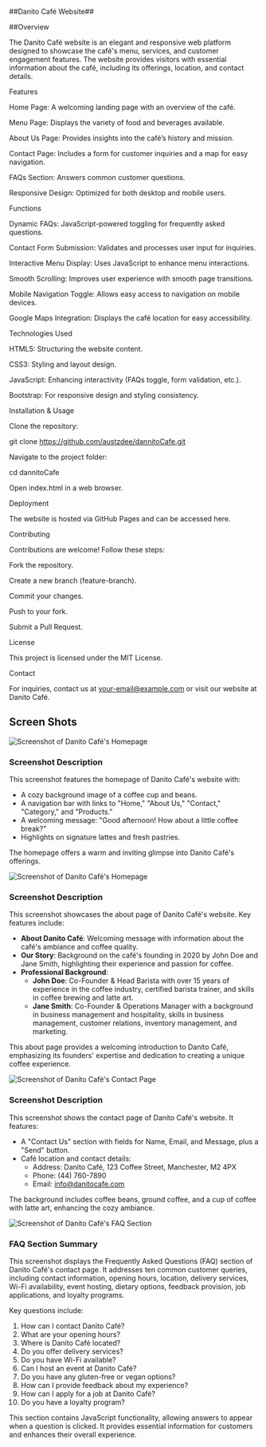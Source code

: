 ##Danito Café Website##

##Overview

The Danito Café website is an elegant and responsive web platform designed to showcase the café's menu, services, and customer engagement features. The website provides visitors with essential information about the café, including its offerings, location, and contact details.

Features

Home Page: A welcoming landing page with an overview of the café.

Menu Page: Displays the variety of food and beverages available.

About Us Page: Provides insights into the café’s history and mission.

Contact Page: Includes a form for customer inquiries and a map for easy navigation.

FAQs Section: Answers common customer questions.

Responsive Design: Optimized for both desktop and mobile users.

Functions

Dynamic FAQs: JavaScript-powered toggling for frequently asked questions.

Contact Form Submission: Validates and processes user input for inquiries.

Interactive Menu Display: Uses JavaScript to enhance menu interactions.

Smooth Scrolling: Improves user experience with smooth page transitions.

Mobile Navigation Toggle: Allows easy access to navigation on mobile devices.

Google Maps Integration: Displays the café location for easy accessibility.

Technologies Used

HTML5: Structuring the website content.

CSS3: Styling and layout design.

JavaScript: Enhancing interactivity (FAQs toggle, form validation, etc.).

Bootstrap: For responsive design and styling consistency.

Installation & Usage

Clone the repository:

git clone https://github.com/austzdee/dannitoCafe.git

Navigate to the project folder:

cd dannitoCafe

Open index.html in a web browser.

Deployment

The website is hosted via GitHub Pages and can be accessed here.

Contributing

Contributions are welcome! Follow these steps:

Fork the repository.

Create a new branch (feature-branch).

Commit your changes.

Push to your fork.

Submit a Pull Request.

License

This project is licensed under the MIT License.

Contact

For inquiries, contact us at your-email@example.com or visit our website at Danito Café.




## Screen Shots

 
![Screenshot of Danito Café's Homepage](https://github.com/austzdee/dannitoCafe/blob/a8b0d1642fe9c365e47bf56adc4387797722b365/Screenshot%202025-02-25%20163649.png "Danito Café Homepage")

### Screenshot Description
This screenshot features the homepage of Danito Café's website with:
- A cozy background image of a coffee cup and beans.
- A navigation bar with links to "Home," "About Us," "Contact," "Category," and "Products."
- A welcoming message: "Good afternoon! How about a little coffee break?"
- Highlights on signature lattes and fresh pastries.

The homepage offers a warm and inviting glimpse into Danito Café's offerings.


![Screenshot of Danito Café's Homepage](https://github.com/austzdee/dannitoCafe/blob/a8b0d1642fe9c365e47bf56adc4387797722b365/Screenshot%202025-02-25%20170923.png "Danito Café About page")

### Screenshot Description
This screenshot showcases the about page of Danito Café's website. Key features include:

- **About Danito Café**: Welcoming message with information about the café's ambiance and coffee quality.
- **Our Story**: Background on the café's founding in 2020 by John Doe and Jane Smith, highlighting their experience and passion for coffee.
- **Professional Background**:
  - **John Doe**: Co-Founder & Head Barista with over 15 years of experience in the coffee industry, certified barista trainer, and skills in coffee brewing and latte art.
  - **Jane Smith**: Co-Founder & Operations Manager with a background in business management and hospitality, skills in business management, customer relations, inventory management, and marketing.

This about page provides a welcoming introduction to Danito Café, emphasizing its founders' expertise and dedication to creating a unique coffee experience.


![Screenshot of Danito Café's Contact Page](https://github.com/austzdee/dannitoCafe/blob/2f735d58c3c779e217c6c741e964d6b8d88b91c3/Screenshot%202025-02-25%20171019.png "Danito Café Contact Page")

### Screenshot Description
This screenshot shows the contact page of Danito Café's website. It features:
- A "Contact Us" section with fields for Name, Email, and Message, plus a "Send" button.
- Café location and contact details:
  - Address: Danito Café, 123 Coffee Street, Manchester, M2 4PX
  - Phone: (44) 760-7890
  - Email: info@danitocafe.com

The background includes coffee beans, ground coffee, and a cup of coffee with latte art, enhancing the cozy ambiance.


![Screenshot of Danito Café's FAQ Section](https://github.com/austzdee/dannitoCafe/blob/2f735d58c3c779e217c6c741e964d6b8d88b91c3/Screenshot%202025-02-25%20171040.png "Danito Café FAQ Section")

### FAQ Section Summary
This screenshot displays the Frequently Asked Questions (FAQ) section of Danito Café's contact page. It addresses ten common customer queries, including contact information, opening hours, location, delivery services, Wi-Fi availability, event hosting, dietary options, feedback provision, job applications, and loyalty programs.

Key questions include:
1. How can I contact Danito Café?
2. What are your opening hours?
3. Where is Danito Café located?
4. Do you offer delivery services?
5. Do you have Wi-Fi available?
6. Can I host an event at Danito Café?
7. Do you have any gluten-free or vegan options?
8. How can I provide feedback about my experience?
9. How can I apply for a job at Danito Café?
10. Do you have a loyalty program?

This section contains JavaScript functionality, allowing answers to appear when a question is clicked. It provides essential information for customers and enhances their overall experience.


